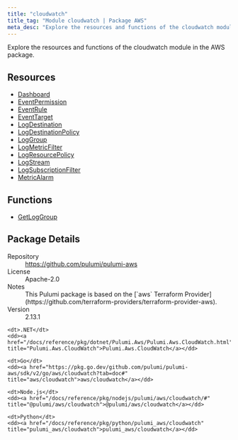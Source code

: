 ```yaml
---
title: "cloudwatch"
title_tag: "Module cloudwatch | Package AWS"
meta_desc: "Explore the resources and functions of the cloudwatch module in the AWS package."
---
```


<!-- WARNING: this file was generated by Pulumi Docs Generator. -->
<!-- Do not edit by hand unless you're certain you know what you are doing! -->

Explore the resources and functions of the cloudwatch module in the AWS package.

<h2 id="resources">Resources</h2>
<ul class="api">
    <li><a href="dashboard" title="Dashboard"><span class="symbol resource"></span>Dashboard</a></li>
    <li><a href="eventpermission" title="EventPermission"><span class="symbol resource"></span>EventPermission</a></li>
    <li><a href="eventrule" title="EventRule"><span class="symbol resource"></span>EventRule</a></li>
    <li><a href="eventtarget" title="EventTarget"><span class="symbol resource"></span>EventTarget</a></li>
    <li><a href="logdestination" title="LogDestination"><span class="symbol resource"></span>LogDestination</a></li>
    <li><a href="logdestinationpolicy" title="LogDestinationPolicy"><span class="symbol resource"></span>LogDestinationPolicy</a></li>
    <li><a href="loggroup" title="LogGroup"><span class="symbol resource"></span>LogGroup</a></li>
    <li><a href="logmetricfilter" title="LogMetricFilter"><span class="symbol resource"></span>LogMetricFilter</a></li>
    <li><a href="logresourcepolicy" title="LogResourcePolicy"><span class="symbol resource"></span>LogResourcePolicy</a></li>
    <li><a href="logstream" title="LogStream"><span class="symbol resource"></span>LogStream</a></li>
    <li><a href="logsubscriptionfilter" title="LogSubscriptionFilter"><span class="symbol resource"></span>LogSubscriptionFilter</a></li>
    <li><a href="metricalarm" title="MetricAlarm"><span class="symbol resource"></span>MetricAlarm</a></li>
</ul>

<h2 id="functions">Functions</h2>
<ul class="api">
    <li><a href="getloggroup" title="GetLogGroup"><span class="symbol function"></span>GetLogGroup</a></li>
</ul>

<h2 id="package-details">Package Details</h2>
<dl class="package-details">
	<dt>Repository</dt>
	<dd><a href="https://github.com/pulumi/pulumi-aws">https://github.com/pulumi/pulumi-aws</a></dd>
	<dt>License</dt>
	<dd>Apache-2.0</dd>
	<dt>Notes</dt>
	<dd>This Pulumi package is based on the [`aws` Terraform Provider](https://github.com/terraform-providers/terraform-provider-aws).</dd>
	<dt>Version</dt>
	<dd>2.13.1</dd>
</dl>



<dl class="tabular">

    <dt>.NET</dt>
    <dd><a href="/docs/reference/pkg/dotnet/Pulumi.Aws/Pulumi.Aws.CloudWatch.html" title="Pulumi.Aws.CloudWatch">Pulumi.Aws.CloudWatch</a></dd>

    <dt>Go</dt>
    <dd><a href="https://pkg.go.dev/github.com/pulumi/pulumi-aws/sdk/v2/go/aws/cloudwatch?tab=doc#" title="aws/cloudwatch">aws/cloudwatch</a></dd>

    <dt>Node.js</dt>
    <dd><a href="/docs/reference/pkg/nodejs/pulumi/aws/cloudwatch/#" title="@pulumi/aws/cloudwatch">@pulumi/aws/cloudwatch</a></dd>

    <dt>Python</dt>
    <dd><a href="/docs/reference/pkg/python/pulumi_aws/cloudwatch" title="pulumi_aws/cloudwatch">pulumi_aws/cloudwatch</a></dd>

</dl>

